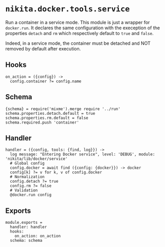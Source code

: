 
# `nikita.docker.tools.service`

Run a container in a service mode. This module is just a wrapper for
`docker.run`. It declares the same configuration with the exeception of the
properties `detach` and `rm` which respectively default to `true` and `false`.

Indeed, in a service mode, the container must be detached and NOT removed by default
after execution. 

## Hooks

    on_action = ({config}) ->
      config.container ?= config.name

## Schema

    {schema} = require('mixme').merge require '../run'
    schema.properties.detach.default = true
    schema.properties.rm.default = false
    schema.required.push 'container'

## Handler

    handler = ({config, tools: {find, log}}) ->
      log message: "Entering Docker service", level: 'DEBUG', module: 'nikita/lib/docker/service'
      # Global config
      config.docker = await find ({config: {docker}}) -> docker
      config[k] ?= v for k, v of config.docker
      # Normalization
      config.detach ?= true
      config.rm ?= false
      # Validation
      @docker.run config

## Exports

    module.exports =
      handler: handler
      hooks:
        on_action: on_action
      schema: schema
